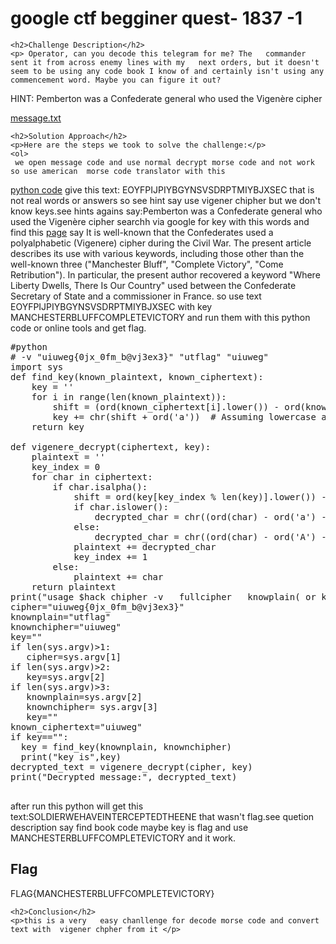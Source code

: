 <title>google ctf begginer quest-  1837 -1</title>
<!DOCTYPE html>
<html>

<body>
    <h1>google ctf begginer quest-  1837 -1</h1>

    <h2>Challenge Description</h2>
    <p> Operator, can you decode this telegram for me? The   commander sent it from across enemy lines with my   next orders, but it doesn't seem to be using any code book I know of and certainly isn't using any  commencement word. Maybe you can figure it out?  
  HINT: Pemberton was a Confederate general who used    the Vigenère cipher


<a href="https://cybersecctf.github.io/blog/2024/googlectf/beginners-quest/1837/1/message.txt">message.txt</a>

</p>

    <h2>Solution Approach</h2>
    <p>Here are the steps we took to solve the challenge:</p>
    <ol>
     we open message code and use normal decrypt morse code and not work so use american  morse code translator with this
<a href="https://cybersecctf.github.io/blog/2024/googlectf/beginners-quest/1837/0/writeup1.md"> python code</a>
give this text:
EOYFPIJPIYBGYNSVSDRPTMIYBJXSEC
that is not real words or answers so see hint say use vigener chipher but we don't know keys.see hints agains say:Pemberton was a Confederate general who used    the Vigenère cipher searchh via google for key with this words and find this <a href="https://cryptiana.web.fc2.com/code/civilwar4.htm">page</a> say It is well-known that the Confederates used a polyalphabetic (Vigenere) cipher during the Civil War. The present article describes its use with various keywords, including those other than the well-known three ("Manchester Bluff", "Complete Victory", "Come Retribution"). In particular, the present author recovered a keyword "Where Liberty Dwells, There Is Our Country" used between the Confederate Secretary of State and a commissioner in France. so use text 
EOYFPIJPIYBGYNSVSDRPTMIYBJXSEC with key MANCHESTERBLUFFCOMPLETEVICTORY and run them with this python code or online tools and get flag.
<pre>
#python 
# -v "uiuweg{0jx_0fm_b@vj3ex3}" "utflag" "uiuweg"
import sys
def find_key(known_plaintext, known_ciphertext):
    key = ''
    for i in range(len(known_plaintext)):
        shift = (ord(known_ciphertext[i].lower()) - ord(known_plaintext[i].lower())) % 26
        key += chr(shift + ord('a'))  # Assuming lowercase alphabet
    return key

def vigenere_decrypt(ciphertext, key):
    plaintext = ''
    key_index = 0
    for char in ciphertext:
        if char.isalpha():
            shift = ord(key[key_index % len(key)].lower()) - ord('a')
            if char.islower():
                decrypted_char = chr((ord(char) - ord('a') - shift) % 26 + ord('a'))
            else:
                decrypted_char = chr((ord(char) - ord('A') - shift) % 26 + ord('A'))
            plaintext += decrypted_char
            key_index += 1
        else:
            plaintext += char
    return plaintext
print("usage $hack chipher -v   fullcipher   knowplain( or key)    knowncipher ") 
cipher="uiuweg{0jx_0fm_b@vj3ex3}"
knownplain="utflag"
knownchipher="uiuweg"
key=""
if len(sys.argv)>1:
   cipher=sys.argv[1]
if len(sys.argv)>2:
   key=sys.argv[2]
if len(sys.argv)>3:
   knownplain=sys.argv[2]
   knownchipher= sys.argv[3]
   key=""   
known_ciphertext="uiuweg"
if key=="":
  key = find_key(knownplain, knownchipher)
  print("key is",key)
decrypted_text = vigenere_decrypt(cipher, key)
print("Decrypted message:", decrypted_text)

</pre>
after run this python will get this text:SOLDIERWEHAVEINTERCEPTEDTHEENE that wasn't flag.see quetion description say find book code maybe key is flag and use MANCHESTERBLUFFCOMPLETEVICTORY and it work.
    </ol>
<br>
    <h2>Flag</h2>
    <p class="flag">FLAG{MANCHESTERBLUFFCOMPLETEVICTORY}
</p>

    <h2>Conclusion</h2>
    <p>this is a very   easy chanllenge for decode morse code and convert text with  vigener chpher from it </p>
</body>
</html>



